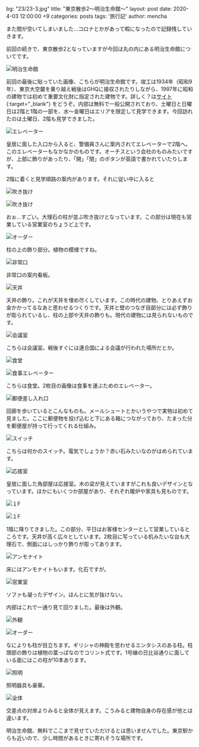 bg: "23/23-3.jpg"
title: "東京散歩2～明治生命館～"
layout: post
date: 2020-4-03 12:00:00 +9
categories: posts
tags: '旅行記'
author: mencha

また間が空いてしまいました…コロナとかがあって暇になったので記録残していきます。

前回の続きで、東京散歩2となっていますが今回は丸の内にある明治生命館についてです。

![明治生命館](https://drive.google.com/uc?export=view&id=1X5w5oFRJCXhnmCqNQwHivX8g0hq1OGkz)

<!--more-->

前回の最後に貼っていた画像、こちらが明治生命館です。竣工は1934年（昭和9年）、東京大空襲を乗り越え戦後はGHQに接収されたりしながら、1997年に昭和の建物では初めて重要文化財に指定された建物です。詳しく？は[サイト]( https://www.meijiyasuda.co.jp/meiji_seimeikan/ ){:target="_blank"} をどうぞ。内部は無料で一般公開されており、土曜日と日曜日は2階と1階の一部を、水～金曜日はエリアを限定して見学できます。今回訪れたのは土曜日、2階も見学できました。

![エレベーター](https://drive.google.com/uc?export=view&id=1HSDfLDfTDf9gK_WxpcwAfQJLMX89ASCa)

皇居に面した入口から入ると、警備員さんに案内されてエレベーターで2階へ。このエレベーターもなかなかのものです。オーチスという会社のものみたいですが、上部に飾りがあったり、「開」「閉」のボタンが英語で書かれていたりします。

2階に着くと見学順路の案内があります。それに従い中に入ると

![吹き抜け](https://drive.google.com/uc?export=view&id=1bZlE-e6X4kESzkBGVZnX2aBeZ1Kj6_l4)

![吹き抜け](https://drive.google.com/uc?export=view&id=1r8DnDB1bBNVLxhXfy2UVpjkaR5ujgLuc)

おぉ...すごい。大理石の柱が並ぶ吹き抜けとなっています。この部分は現在も営業している営業室のちょうど上です。

![オーダー](https://drive.google.com/uc?export=view&id=1mW_7-us70LSHDyaAJI_EFkXb6esBEWCl)

柱の上の飾り部分。植物の模様ですね。

![非常口](https://drive.google.com/uc?export=view&id=1YCPE-dV6ox53sGYR35s_wlc7xDVVhQmO)

非常口の案内看板。

![天井](https://drive.google.com/uc?export=view&id=1rTJMvpoYC16UNBprWRjK0DmK0Om-uZ3H)

天井の飾り。これが天井を埋め尽くしています。この時代の建物、とりあえずお金かかってるなあと思わせるつくりです。天井と壁のつなぎ目部分には必ず飾りが彫られているし、柱の上部や天井の飾りも。現代の建物には見られないものです。

![会議室](https://drive.google.com/uc?export=view&id=1GCj63lhuMdbgb1tOK86lHMXIgVV2gsz-)

こちらは会議室。戦後すぐには連合国による会議が行われた場所だとか。

![食堂](https://drive.google.com/uc?export=view&id=1UbZET0B-FwBRZYroAMNkDPO38jiGUq2d)

![食事エレベーター](https://drive.google.com/uc?export=view&id=1IcvFKCnApPWya3sLTGwu13uOTC9MzgBW)

こちらは食堂。2枚目の画像は食事を運ぶためのエレベーター。

![郵便差し入れ口](https://drive.google.com/uc?export=view&id=194h_Rxv7rLQFkReT7MpYWu2-QHDHwMYC)

回廊を歩いているとこんなものも。メールシュートとかいうやつで実物は初めて見ました。ここに郵便物を投げ込むと下にある箱につながっており、たまった分を郵便屋が持って行ってくれる仕組み。

![スイッチ](https://drive.google.com/uc?export=view&id=1BeOfW8PQakJ8yNqMb4puVCo3bP1KvLTP)

こちらは何かのスイッチ。電気でしょうか？赤い石みたいなのがはめられています。

![応接室](https://drive.google.com/uc?export=view&id=1ZmxB5uSZISi-mNKOMSMCtPY-axUXBPC8)

皇居に面した角部屋は応接室。木の梁が見えていますがこれも良いデザインとなっています。ほかにもいくつか部屋があり、それぞれ暖炉や家具も見ものです。

![１F](https://drive.google.com/uc?export=view&id=1uJrhJPlEHCWAlWR6yTsCClNxa9g3li6S)

![１F](https://drive.google.com/uc?export=view&id=11UuGPQU3BZEg1sgaHDQjFRYKwgBngjMW)

1階に降りてきました。この部分、平日はお客様センターとして営業しているところです。天井が高く広々としています。2枚目に写っている机みたいな台も大理石で、側面にはしっかり飾りが彫ってあります。

![アンモナイト](https://drive.google.com/uc?export=view&id=1BB2zPix5UvU6x3DxLrXQKSvE4WmqCFnW)

床にはアンモナイトもいます。化石ですが。

![営業室](https://drive.google.com/uc?export=view&id=16DPfqTQ0ibtCloE4LQaOoy5zaAXWvJVH)

ソファも凝ったデザイン。ほんとに気が抜けない。

内部はこれで一通り見て回りました。最後は外観。

![外観](https://drive.google.com/uc?export=view&id=14es0cFCPRrYYf7jFtoXHZXbWPrIP104u)

![オーダー](https://drive.google.com/uc?export=view&id=17vRa34IJeB-Beg5g163FN5VEeEB-xj5c)

なによりも柱が目立ちます。ギリシャの神殿を思わせるエンタシスのある柱。柱頭部の飾りは植物の葉っぱなのでコリント式です。1号線の日比谷通りに面している面にはこの柱が10本あります。

![照明](https://drive.google.com/uc?export=view&id=1jF6HDJpm_Vnwm8bQqTpWY7x4VugeTKC_)

照明器具も豪華。

![全体](https://drive.google.com/uc?export=view&id=15UYt-omJQ6aPqqV8GYq15fgTW3Cjk0sV)

交差点の対岸よりみると全体が見えます。こうみると建物自身の存在感が他とは違います。

明治生命館、無料でここまで見せていただけるとは思いませんでした。東京駅からも近いので、少し時間があるときに寄れそうな場所です。